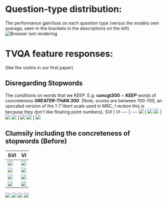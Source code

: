 # Question-type distribution:
The performance gain/loss on each question type (versus the models own average, seen in the brackets in the descriptions on the left)
![Browser isnt rendering](qtype/conc_hmap_full.png)

# TVQA feature responses:
(like the violins in our first paper)

## Disregarding Stopwords
The conditions on words that we KEEP. E.g: **concgt300** = ***KEEP*** words of concreteness ***GREATER-THAN 300***. (Note, scores are between 100-700, an upscaled version of the 1-7 likert scale used in MRC, I reckon this is because they don't like floating point numbers).
SVI | VI
--- | ---
![](violins/disregarding_stopwords/svi_concgt300.png) | ![](violins/disregarding_stopwords/vi_concgt300.png)
![](violins/disregarding_stopwords/svi_concgt500.png) | ![](violins/disregarding_stopwords/vi_concgt500.png)
![](violins/disregarding_stopwords/svi_conclt300.png) | ![](violins/disregarding_stopwords/vi_conclt300.png)
![](violins/disregarding_stopwords/svi_conclt500.png) | ![](violins/disregarding_stopwords/vi_conclt500.png)

## Clumsily including the concreteness of stopwords (Before) 
SVI | VI
--- | ---
![](violins/before_stopwords/tpfp_concgt300_svi_glove.png) | ![](violins/before_stopwords/tpfp_concgt300_svi_glove.png)
![](violins/before_stopwords/tpfp_concgt500_svi_glove.png) | ![](violins/before_stopwords/tpfp_concgt500_svi_glove.png)
![](violins/before_stopwords/tpfp_conclt300_svi_glove.png) | ![](violins/before_stopwords/tpfp_conclt300_svi_glove.png)
![](violins/before_stopwords/tpfp_conclt500_svi_glove.png) | ![](violins/before_stopwords/tpfp_conclt500_svi_glove.png)
![](violins/before_stopwords/tnfn_concgt300_svi_glove.png)
![](violins/before_stopwords/tnfn_concgt500_svi_glove.png)
![](violins/before_stopwords/tnfn_conclt300_svi_glove.png)
![](violins/before_stopwords/tnfn_conclt500_svi_glove.png)
